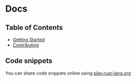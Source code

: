 # Docs

## Table of Contents

- [Getting Started](getting-started.md)
- [Contributing](contributing.md)

## Code snippets

You can share code snippets online using [play.rust-lang.org](https://play.rust-lang.org/?version=nightly&mode=debug&edition=2018)
